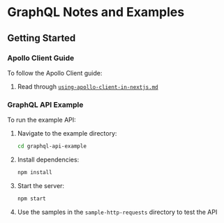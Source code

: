 # GraphQL Notes and Examples

## Getting Started

### Apollo Client Guide

To follow the Apollo Client guide:

1. Read through [`using-apollo-client-in-nextjs.md`](./using-apollo-client-in-nextjs.md)

### GraphQL API Example

To run the example API:

1. Navigate to the example directory:
   ```bash
   cd graphql-api-example
   ```

2. Install dependencies:
   ```bash
   npm install
   ```

3. Start the server:
   ```bash
   npm start
   ```

4. Use the samples in the `sample-http-requests` directory to test the API
